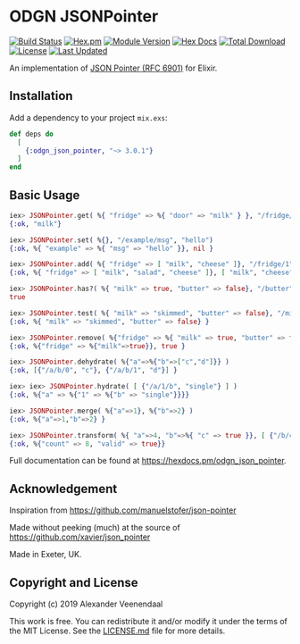 # ODGN JSONPointer

[![Build Status](https://travis-ci.org/odogono/elixir-jsonpointer.svg?branch=master)](https://travis-ci.org/odogono/elixir-jsonpointer)
[![Hex.pm](https://img.shields.io/hexpm/v/odgn_json_pointer.svg?style=flat-square)](https://hex.pm/packages/odgn_json_pointer)
[![Module Version](https://img.shields.io/hexpm/v/odgn_json_pointer.svg)](https://hex.pm/packages/odgn_json_pointer)
[![Hex Docs](https://img.shields.io/badge/hex-docs-lightgreen.svg)](https://hexdocs.pm/odgn_json_pointer/)
[![Total Download](https://img.shields.io/hexpm/dt/odgn_json_pointer.svg)](https://hex.pm/packages/odgn_json_pointer)
[![License](https://img.shields.io/hexpm/l/odgn_json_pointer.svg)](https://github.com/odogono/elixir-jsonpointer/blob/master/LICENSE.md)
[![Last Updated](https://img.shields.io/github/last-commit/odogono/elixir-jsonpointer.svg)](https://github.com/odogono/elixir-jsonpointer/commits/master)

An implementation of [JSON Pointer (RFC 6901)](http://tools.ietf.org/html/draft-ietf-appsawg-json-pointer-08) for Elixir.

## Installation

Add a dependency to your project `mix.exs`:

```elixir
def deps do
  [
    {:odgn_json_pointer, "~> 3.0.1"}
  ]
end
```

## Basic Usage

```elixir
iex> JSONPointer.get( %{ "fridge" => %{ "door" => "milk" } }, "/fridge/door" )
{:ok, "milk"}

iex> JSONPointer.set( %{}, "/example/msg", "hello")
{:ok, %{ "example" => %{ "msg" => "hello" }}, nil }

iex> JSONPointer.add( %{ "fridge" => [ "milk", "cheese" ]}, "/fridge/1", "salad")
{:ok, %{ "fridge" => [ "milk", "salad", "cheese" ]}, [ "milk", "cheese" ] }

iex> JSONPointer.has?( %{ "milk" => true, "butter" => false}, "/butter" )
true

iex> JSONPointer.test( %{ "milk" => "skimmed", "butter" => false}, "/milk", "skimmed" )
{:ok, %{ "milk" => "skimmed", "butter" => false} }

iex> JSONPointer.remove( %{"fridge" => %{ "milk" => true, "butter" => true}}, "/fridge/butter" )
{:ok, %{"fridge" => %{"milk"=>true}}, true }

iex> JSONPointer.dehydrate( %{"a"=>%{"b"=>["c","d"]}} )
{:ok, [{"/a/b/0", "c"}, {"/a/b/1", "d"}] }

iex> iex> JSONPointer.hydrate( [ {"/a/1/b", "single"} ] )
{:ok, %{"a" => %{"1" => %{"b" => "single"}}}}

iex> JSONPointer.merge( %{"a"=>1}, %{"b"=>2} )
{:ok, %{"a"=>1,"b"=>2} }

iex> JSONPointer.transform( %{ "a"=>4, "b"=>%{ "c" => true }}, [ {"/b/c", "/valid"}, {"/a","/count", fn val -> val*2 end} ] )
{:ok, %{"count" => 8, "valid" => true}}
```

Full documentation can be found at https://hexdocs.pm/odgn_json_pointer.

## Acknowledgement

Inspiration from https://github.com/manuelstofer/json-pointer

Made without peeking (much) at the source of https://github.com/xavier/json_pointer

Made in Exeter, UK.


## Copyright and License

Copyright (c) 2019 Alexander Veenendaal

This work is free. You can redistribute it and/or modify it under the
terms of the MIT License. See the [LICENSE.md](./LICENSE.md) file for more details.
